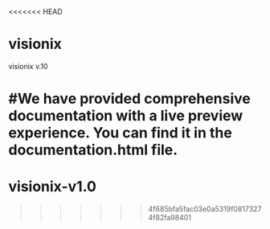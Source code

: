 <<<<<<< HEAD
# visionix
visionix v.10

#We have provided comprehensive documentation with a live preview experience.
You can find it in the documentation.html file.
=======
# visionix-v1.0
>>>>>>> 4f685bfa5fac03e0a5319f08173274f82fa98401
